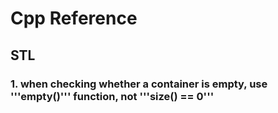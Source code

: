 # Cpp Reference

## STL

### 1. when checking whether a container is empty, use '''empty()''' function, not '''size() == 0'''
